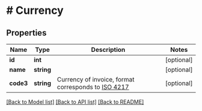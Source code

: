 # # Currency

## Properties

Name | Type | Description | Notes
------------ | ------------- | ------------- | -------------
**id** | **int** |  | [optional] 
**name** | **string** |  | [optional] 
**code3** | **string** | Currency of invoice, format corresponds to [ISO 4217](https://www.iso.org/iso-4217-currency-codes.html) | [optional] 

[[Back to Model list]](../../README.md#documentation-for-models) [[Back to API list]](../../README.md#documentation-for-api-endpoints) [[Back to README]](../../README.md)


